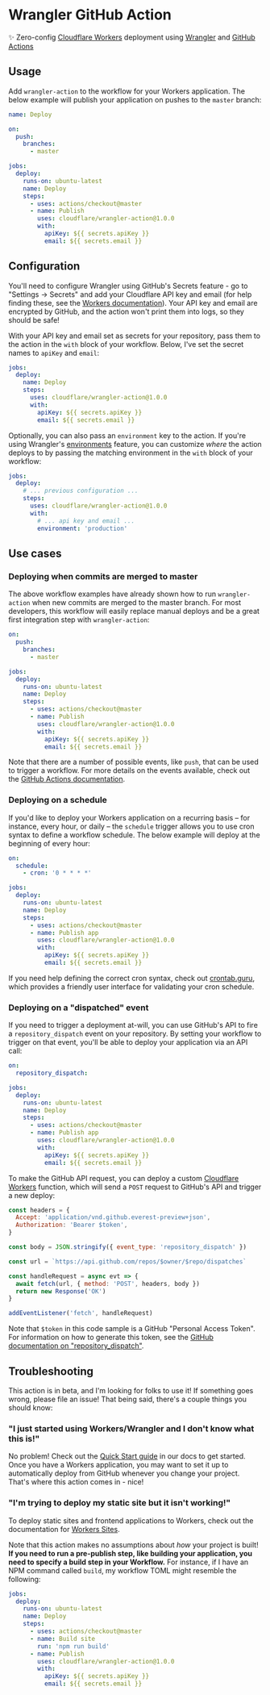 # Wrangler GitHub Action

✨ Zero-config [Cloudflare Workers](https://workers.cloudflare.com) deployment using [Wrangler](https://github.com/cloudflare/wrangler) and [GitHub Actions](https://github.com/actions)

## Usage

Add `wrangler-action` to the workflow for your Workers application. The below example will publish your application on pushes to the `master` branch:

```yaml
name: Deploy

on:
  push:
    branches:
      - master

jobs:
  deploy:
    runs-on: ubuntu-latest
    name: Deploy
    steps:
      - uses: actions/checkout@master
      - name: Publish
        uses: cloudflare/wrangler-action@1.0.0
        with:
          apiKey: ${{ secrets.apiKey }}
          email: ${{ secrets.email }}
```

## Configuration

You'll need to configure Wrangler using GitHub's Secrets feature - go to "Settings -> Secrets" and add your Cloudflare API key and email (for help finding these, see the [Workers documentation](https://developers.cloudflare.com/workers/quickstart/#finding-your-cloudflare-api-keys)). Your API key and email are encrypted by GitHub, and the action won't print them into logs, so they should be safe!

With your API key and email set as secrets for your repository, pass them to the action in the `with` block of your workflow. Below, I've set the secret names to `apiKey` and `email`:

```yaml
jobs:
  deploy:
    name: Deploy
    steps:
      uses: cloudflare/wrangler-action@1.0.0
      with:
        apiKey: ${{ secrets.apiKey }}
        email: ${{ secrets.email }}
```

Optionally, you can also pass an `environment` key to the action. If you're using Wrangler's [environments](https://github.com/cloudflare/wrangler/blob/master/docs/content/environments.md) feature, you can customize _where_ the action deploys to by passing the matching environment in the `with` block of your workflow:

```yaml
jobs:
  deploy:
    # ... previous configuration ...
    steps:
      uses: cloudflare/wrangler-action@1.0.0
      with:
        # ... api key and email ...
        environment: 'production'
```

## Use cases

### Deploying when commits are merged to master

The above workflow examples have already shown how to run `wrangler-action` when new commits are merged to the master branch. For most developers, this workflow will easily replace manual deploys and be a great first integration step with `wrangler-action`:

```yaml
on:
  push:
    branches:
      - master

jobs:
  deploy:
    runs-on: ubuntu-latest
    name: Deploy
    steps:
      - uses: actions/checkout@master
      - name: Publish
        uses: cloudflare/wrangler-action@1.0.0
        with:
          apiKey: ${{ secrets.apiKey }}
          email: ${{ secrets.email }}
```

Note that there are a number of possible events, like `push`, that can be used to trigger a workflow. For more details on the events available, check out the [GitHub Actions documentation](https://help.github.com/en/articles/workflow-syntax-for-github-actions#on).

### Deploying on a schedule

If you'd like to deploy your Workers application on a recurring basis – for instance, every hour, or daily – the `schedule` trigger allows you to use cron syntax to define a workflow schedule. The below example will deploy at the beginning of every hour:

```yaml
on:
  schedule:
    - cron: '0 * * * *'

jobs:
  deploy:
    runs-on: ubuntu-latest
    name: Deploy
    steps:
      - uses: actions/checkout@master
      - name: Publish app
        uses: cloudflare/wrangler-action@1.0.0
        with:
          apiKey: ${{ secrets.apiKey }}
          email: ${{ secrets.email }}
```

If you need help defining the correct cron syntax, check out [crontab.guru](https://crontab.guru/), which provides a friendly user interface for validating your cron schedule.

### Deploying on a "dispatched" event

If you need to trigger a deployment at-will, you can use GitHub's API to fire a `repository_dispatch` event on your repository. By setting your workflow to trigger on that event, you'll be able to deploy your application via an API call:

```yaml
on:
  repository_dispatch:

jobs:
  deploy:
    runs-on: ubuntu-latest
    name: Deploy
    steps:
      - uses: actions/checkout@master
      - name: Publish app
        uses: cloudflare/wrangler-action@1.0.0
        with:
          apiKey: ${{ secrets.apiKey }}
          email: ${{ secrets.email }}
```

To make the GitHub API request, you can deploy a custom [Cloudflare Workers](https://workers.cloudflare.com) function, which will send a `POST` request to GitHub's API and trigger a new deploy:

```js
const headers = {
  Accept: 'application/vnd.github.everest-preview+json',
  Authorization: 'Bearer $token',
}

const body = JSON.stringify({ event_type: 'repository_dispatch' })

const url = `https://api.github.com/repos/$owner/$repo/dispatches`

const handleRequest = async evt => {
  await fetch(url, { method: 'POST', headers, body })
  return new Response('OK')
}

addEventListener('fetch', handleRequest)
```

Note that `$token` in this code sample is a GitHub "Personal Access Token". For information on how to generate this token, see the [GitHub documentation on "repository_dispatch"](https://developer.github.com/v3/repos/#create-a-repository-dispatch-event).

## Troubleshooting

This action is in beta, and I'm looking for folks to use it! If something goes wrong, please file an issue! That being said, there's a couple things you should know:

### "I just started using Workers/Wrangler and I don't know what this is!"

No problem! Check out the [Quick Start guide](https://developers.cloudflare.com/workers/quickstart) in our docs to get started. Once you have a Workers application, you may want to set it up to automatically deploy from GitHub whenever you change your project. That's where this action comes in - nice!

### "I'm trying to deploy my static site but it isn't working!"

To deploy static sites and frontend applications to Workers, check out the documentation for [Workers Sites](https://developers.cloudflare.com/workers/sites).

Note that this action makes no assumptions about _how_ your project is built! **If you need to run a pre-publish step, like building your application, you need to specify a build step in your Workflow.** For instance, if I have an NPM command called `build`, my workflow TOML might resemble the following:

```yaml
jobs:
  deploy:
    runs-on: ubuntu-latest
    name: Deploy
    steps:
      - uses: actions/checkout@master
      - name: Build site
        run: 'npm run build'
      - name: Publish
        uses: cloudflare/wrangler-action@1.0.0
        with:
          apiKey: ${{ secrets.apiKey }}
          email: ${{ secrets.email }}
```
